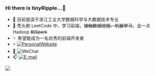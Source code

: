 ### Hi there is tinyRipple...👋

<!--
**tinyRipple/tinyRipple** is a ✨ _special_ ✨ repository because its `README.md` (this file) appears on your GitHub profile.

Here are some ideas to get you started:

- 🔭 I’m currently working on ...
- 🌱 I’m currently learning ...
- 👯 I’m looking to collaborate on ...
- 🤔 I’m looking for help with ...
- 💬 Ask me about ...
- 📫 How to reach me: ...
- 😄 Pronouns: ...
- ⚡ Fun fact: ...
- 😀 热爱开源 热爱 Coding
- 😄 享受生活 享受当下
-->

- 🔭 目前就读于浙江工业大学数据科学与大数据技术专业
- 🌱 秃头刷 LeetCode 中，学习前端，~~接触数据挖掘、机器学习~~，会一点 Hadoop ~~和Spark~~
- ✨ 希望能成为一名优秀的前端开发者
- ⚡ [![PersonalWebsite](https://img.shields.io/badge/PersonalWebsite-http%3A%2F%2Fzhengdh.top%2F-DB7D74)](http://zhengdh.top/)
- 💬 ![WeChat](https://img.shields.io/badge/WeChat-zhengdonghui0120-1AAD19)
- 📫 [![E-mail](https://img.shields.io/badge/E--mail-zheng.dong.hui%40foxmail.com-orange)](mailto:zheng.dong.hui@foxmail.com)

![](https://github-readme-stats.vercel.app/api?username=tinyRipple&show_icons=true&icon_color=CE1D2D&text_color=718096&bg_color=ffffff&hide_title=true")
